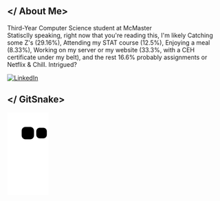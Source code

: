 ## </ About Me>
Third-Year Computer Science student at McMaster<br>
Statisclly speaking, right now that you're reading this, I'm likely Catching some Z's (29.16%), Attending my STAT course (12.5%), Enjoying a meal (8.33%), Working on my server or my website (33.3%, with a CEH certificate under my belt), and the rest 16.6% probably assignments or Netflix & Chill. Intrigued?


[![LinkedIn](https://img.shields.io/badge/LinkedIn-%230077B5.svg?logo=linkedin&logoColor=white)](https://linkedin.com/in/moeinroghani/) 

## </ GitSnake>
<!--![snake gif](https://github.com/MoeinRoghani/MoeinRoghani/blob/gh-pages/github-contribution-grid-snake.gif)-->
<picture>
  <source
    media="(prefers-color-scheme: dark)"
    srcset="
      https://github.com/MoeinRoghani/MoeinRoghani/blob/gh-pages/github-contribution-grid-snake.svg
    "
  />
  <source
    media="(prefers-color-scheme: light)"
    srcset="
      https://github.com/MoeinRoghani/MoeinRoghani/blob/gh-pages/github-contribution-grid-snake.svg
    "
  />
  <img
    alt="github contribution grid snake animation"
    src="https://github.com/MoeinRoghani/MoeinRoghani/blob/gh-pages/github-contribution-grid-snake.svg"
  />
</picture>

<!--
## </ Tech Stack>
![C](https://img.shields.io/badge/c-%23202020.svg?style=flat-square&logo=c&logoColor=white)
![C++](https://img.shields.io/badge/c++-%23202020.svg?style=flat-square&logo=c%2B%2B&logoColor=white)
![HTML5](https://img.shields.io/badge/html5-%23202020.svg?style=flat-square&logo=html5&logoColor=white)
![LaTeX](https://img.shields.io/badge/latex-%23202020.svg?style=flat-square&logo=latex&logoColor=white)
![Apache](https://img.shields.io/badge/apache-%23202020.svg?style=flat-square&logo=apache&logoColor=white)
![Adobe Photoshop](https://img.shields.io/badge/adobephotoshop-%23202020.svg?style=flat-square&logo=adobephotoshop&logoColor=white)
![PyTorch](https://img.shields.io/badge/PyTorch-%23202020.svg?style=flat-square&logo=PyTorch&logoColor=white)
![Keras](https://img.shields.io/badge/Keras-%23202020.svg?style=flat-square&logo=Keras&logoColor=white)
![R](https://img.shields.io/badge/r-%23992063.svg?style=flat-square&logo=r&logoColor=white)
![Java](https://img.shields.io/badge/java-%23992063.svg?style=flat-square&logo=java&logoColor=white)
![UNITY](https://img.shields.io/badge/Unity-%23992063.svg?style=flat-square&logo=unity&logoColor=white)
![MySQL](https://img.shields.io/badge/mysql-%23992063.svg?style=flat-square&logo=mysql&logoColor=white)
![Pandas](https://img.shields.io/badge/pandas-%23992063.svg?style=flat-square&logo=pandas&logoColor=white)
![Plotly](https://img.shields.io/badge/Plotly-%23992063.svg?style=flat-square&logo=plotly&logoColor=white)
![TensorFlow](https://img.shields.io/badge/TensorFlow-%23992063.svg?style=flat-square&logo=TensorFlow&logoColor=white)
![C#](https://img.shields.io/badge/c%23-%23992063.svg?style=flat-square&logo=c-sharp&logoColor=white)
![CSS3](https://img.shields.io/badge/css3-%23992063.svg?style=flat-square&logo=css3&logoColor=white)
![JavaScript](https://img.shields.io/badge/javascript-%23992063.svg?style=flat-square&logo=javascript&logoColor=white)
![React](https://img.shields.io/badge/react-%23992063.svg?style=flat-square&logo=react&logoColor=white)
![Nginx](https://img.shields.io/badge/nginx-%23992063.svg?style=flat-square&logo=nginx&logoColor=white)
![SciPy](https://img.shields.io/badge/SciPy-%23992063.svg?style=flat-square&logo=scipy&logoColor=white)
![NumPy](https://img.shields.io/badge/numpy-%23992063.svg?style=flat-square&logo=numpy&logoColor=white)
![scikit-learn](https://img.shields.io/badge/scikit--learn-%23992063.svg?style=flat-square&logo=scikit-learn&logoColor=white)
![Haskell](https://img.shields.io/badge/Haskell-%23992063?style=flat-square&logo=haskell&logoColor=white)
![Elm](https://img.shields.io/badge/Elm-%23992063?style=flat-square&logo=elm&logoColor=white)
![.Net](https://img.shields.io/badge/.NET-%23992063?style=flat-square&logo=.net&logoColor=white)
![Python](https://img.shields.io/badge/python-%23202020?style=flat-square&logo=python&logoColor=white)
![Arduino](https://img.shields.io/badge/-Arduino-%23202020?style=flat-square&logo=Arduino&logoColor=white)
![LINUX](https://img.shields.io/badge/Linux-%23202020?style=flat-square&logo=linux&logoColor=white)
-->




<!--### Meme of the Day
<img src="https://rm.up.railway.app/" width="256px"/>

---
[![](https://visitcount.itsvg.in/api?id=MoeinRoghani&icon=1&color=0)](https://visitcount.itsvg.in)

# this is for size, big to small, #, ##, ###,-->
